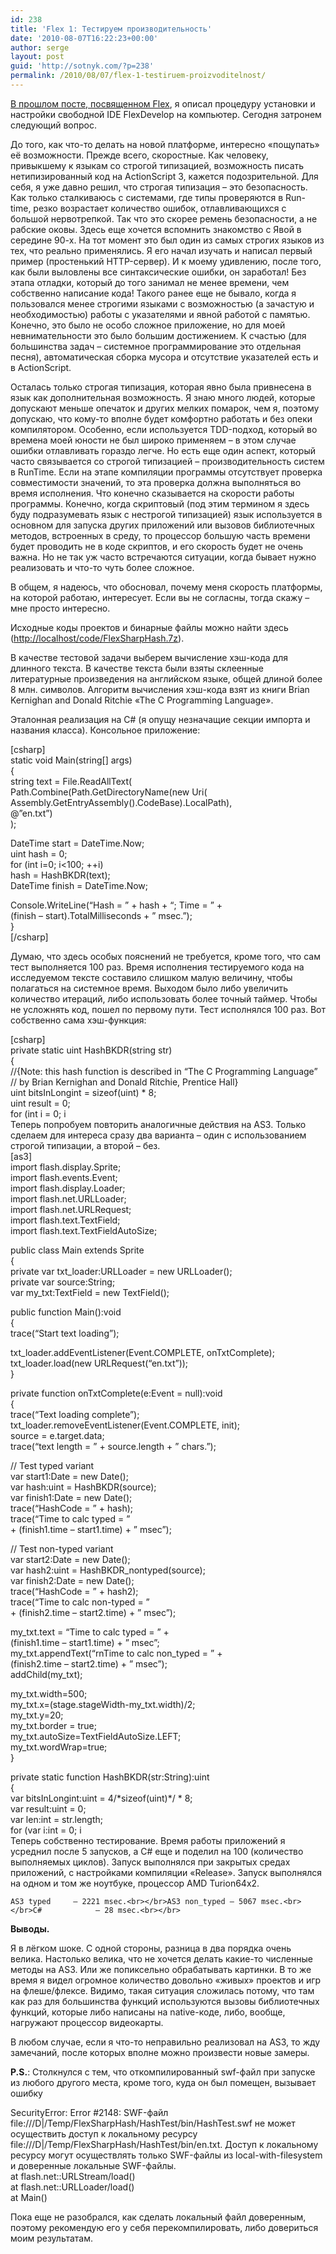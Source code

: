 ```yaml
---
id: 238
title: 'Flex 1: Тестируем производительность'
date: '2010-08-07T16:22:23+00:00'
author: serge
layout: post
guid: 'http://sotnyk.com/?p=238'
permalink: /2010/08/07/flex-1-testiruem-proizvoditelnost/
---
```


[В прошлом посте, посвященном Flex](http://localhost/?p=222), я описал процедуру установки и настройки свободной IDE FlexDevelop на компьютер. Сегодня затронем следующий вопрос.

До того, как что-то делать на новой платформе, интересно «пощупать» её возможности. Прежде всего, скоростные. Как человеку, привыкшему к языкам со строгой типизацией, возможность писать нетипизированный код на ActionScript 3, кажется подозрительной. Для себя, я уже давно решил, что строгая типизация – это безопасность. Как только сталкиваюсь с системами, где типы проверяются в Run-time, резко возрастает количество ошибок, отлавливающихся с большой нервотрепкой. Так что это скорее ремень безопасности, а не рабские оковы. Здесь еще хочется вспомнить знакомство с Явой в середине 90-х. На тот момент это был один из самых строгих языков из тех, что реально применялись. Я его начал изучать и написал первый пример (простенький HTTP-сервер). И к моему удивлению, после того, как были выловлены все синтаксические ошибки, он заработал! Без этапа отладки, который до того занимал не менее времени, чем собственно написание кода! Такого ранее еще не бывало, когда я пользовался менее строгими языками с возможностью (а зачастую и необходимостью) работы с указателями и явной работой с памятью. Конечно, это было не особо сложное приложение, но для моей невнимательности это было большим достижением. К счастью (для большинства задач – системное программирование это отдельная песня), автоматическая сборка мусора и отсутствие указателей есть и в ActionScript.  
  
Осталась только строгая типизация, которая явно была привнесена в язык как дополнительная возможность. Я знаю много людей, которые допускают меньше опечаток и других мелких помарок, чем я, поэтому допускаю, что кому-то вполне будет комфортно работать и без опеки компилятором. Особенно, если используется TDD-подход, который во времена моей юности не был широко применяем – в этом случае ошибки отлавливать гораздо легче. Но есть еще один аспект, который часто связывается со строгой типизацией – производительность систем в RunTime. Если на этапе компиляции программы отсутствует проверка совместимости значений, то эта проверка должна выполняться во время исполнения. Что конечно сказывается на скорости работы программы. Конечно, когда скриптовый (под этим термином я здесь буду подразумевать язык с нестрогой типизацией) язык используется в основном для запуска других приложений или вызовов библиотечных методов, встроенных в среду, то процессор большую часть времени будет проводить не в коде скриптов, и его скорость будет не очень важна. Но не так уж часто встречаются ситуации, когда бывает нужно реализовать и что-то чуть более сложное.

В общем, я надеюсь, что обосновал, почему меня скорость платформы, на которой работаю, интересует. Если вы не согласны, тогда скажу – мне просто интересно.

Исходные коды проектов и бинарные файлы можно найти здесь (<http://localhost/code/FlexSharpHash.7z>).  
  
В качестве тестовой задачи выберем вычисление хэш-кода для длинного текста. В качестве текста были взяты склеенные литературные произведения на английском языке, общей длиной более 8 млн. символов. Алгоритм вычисления хэш-кода взят из книги Brian Kernighan and Donald Ritchie «The C Programming Language».

Эталонная реализация на C# (я опущу незначащие секции импорта и названия класса). Консольное приложение:

\[csharp\]  
static void Main(string\[\] args)  
{  
 string text = File.ReadAllText(  
 Path.Combine(Path.GetDirectoryName(new Uri(  
 Assembly.GetEntryAssembly().CodeBase).LocalPath),  
 @”en.txt”)  
 );

 DateTime start = DateTime.Now;  
 uint hash = 0;  
 for (int i=0; i&lt;100; ++i)  
 hash = HashBKDR(text);  
 DateTime finish = DateTime.Now;

 Console.WriteLine(“Hash = ” + hash + “; Time = ” +  
 (finish – start).TotalMilliseconds + ” msec.”);  
}  
\[/csharp\]

Думаю, что здесь особых пояснений не требуется, кроме того, что сам тест выполняется 100 раз. Время исполнения тестируемого кода на исследуемом тексте составило слишком малую величину, чтобы полагаться на системное время. Выходом было либо увеличить количество итераций, либо использовать более точный таймер. Чтобы не усложнять код, пошел по первому пути. Тест исполнялся 100 раз. Вот собственно сама хэш-функция:

\[csharp\]  
private static uint HashBKDR(string str)  
{  
 //{Note: this hash function is described in “The C Programming Language”  
 // by Brian Kernighan and Donald Ritchie, Prentice Hall}  
 uint bitsInLongint = sizeof(uint) \* 8;  
 uint result = 0;  
 for (int i = 0; i   
Теперь попробуем повторить аналогичные действия на AS3. Только сделаем для интереса сразу два варианта – один с использованием строгой типизации, а второй – без.  
\[as3\]  
import flash.display.Sprite;  
import flash.events.Event;  
import flash.display.Loader;  
import flash.net.URLLoader;  
import flash.net.URLRequest;  
import flash.text.TextField;  
import flash.text.TextFieldAutoSize;

public class Main extends Sprite  
{  
 private var txt\_loader:URLLoader = new URLLoader();  
 private var source:String;  
 var my\_txt:TextField = new TextField();

 public function Main():void  
 {  
 trace(“Start text loading”);

 txt\_loader.addEventListener(Event.COMPLETE, onTxtComplete);  
 txt\_loader.load(new URLRequest(“en.txt”));  
 }

 private function onTxtComplete(e:Event = null):void  
 {  
 trace(“Text loading complete”);  
 txt\_loader.removeEventListener(Event.COMPLETE, init);  
 source = e.target.data;  
 trace(“text length = ” + source.length + ” chars.”);

 // Test typed variant  
 var start1:Date = new Date();  
 var hash:uint = HashBKDR(source);  
 var finish1:Date = new Date();  
 trace(“HashCode = ” + hash);  
 trace(“Time to calc typed = ”  
\+ (finish1.time – start1.time) + ” msec”);

 // Test non-typed variant  
 var start2:Date = new Date();  
 var hash2:uint = HashBKDR\_nontyped(source);  
 var finish2:Date = new Date();  
 trace(“HashCode = ” + hash2);  
 trace(“Time to calc non-typed = ”  
\+ (finish2.time – start2.time) + ” msec”);

 my\_txt.text = “Time to calc typed = ” +  
 (finish1.time – start1.time) + ” msec”;  
 my\_txt.appendText(“rnTime to calc non\_typed = ” +  
 (finish2.time – start2.time) + ” msec”);  
 addChild(my\_txt);

 my\_txt.width=500;  
 my\_txt.x=(stage.stageWidth-my\_txt.width)/2;  
 my\_txt.y=20;  
 my\_txt.border = true;  
 my\_txt.autoSize=TextFieldAutoSize.LEFT;  
 my\_txt.wordWrap=true;  
 }

 private static function HashBKDR(str:String):uint  
 {  
 var bitsInLongint:uint = 4/\*sizeof(uint)\*/ \* 8;  
 var result:uint = 0;  
 var len:int = str.length;  
 for (var i:int = 0; i   
Теперь собственно тестирование. Время работы приложений я усреднил после 5 запусков, а C# еще и поделил на 100 (количество выполняемых циклов). Запуск выполнялся при закрытых средах приложений, с настройками компиляции «Release». Запуск выполнялся на одном и том же ноутбуке, процессор AMD Turion64x2.

`AS3 typed     – 2221 msec.<br></br>AS3 non_typed – 5067 msec.<br></br>C#            – 28 msec.<br></br>`

**Выводы.**

Я в лёгком шоке. С одной стороны, разница в два порядка очень велика. Настолько велика, что не хочется делать какие-то численные методы на AS3. Или же попиксельно обрабатывать картинки. В то же время я видел огромное количество довольно «живых» проектов и игр на флеше/флексе. Видимо, такая ситуация сложилась потому, что там как раз для большинства функций используются вызовы библиотечных функций, которые либо написаны на native-коде, либо, вообще, нагружают процессор видеокарты.

В любом случае, если я что-то неправильно реализовал на AS3, то жду замечаний, после которых вполне можно произвести новые замеры.

**P.S.**: Столкнулся с тем, что откомпилированный swf-файл при запуске из любого другого места, кроме того, куда он был помещен, вызывает ошибку

SecurityError: Error #2148: SWF-файл file:///D|/Temp/FlexSharpHash/HashTest/bin/HashTest.swf не может осуществить доступ к локальному ресурсу file:///D|/Temp/FlexSharpHash/HashTest/bin/en.txt. Доступ к локальному ресурсу могут осуществлять только SWF-файлы из local-with-filesystem и доверенные локальные SWF-файлы.  
 at flash.net::URLStream/load()  
 at flash.net::URLLoader/load()  
 at Main()

Пока еще не разобрался, как сделать локальный файл доверенным, поэтому рекомендую его у себя перекомпилировать, либо довериться моим результатам.